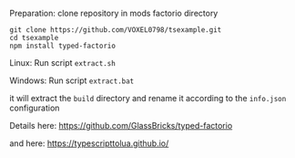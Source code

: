 Preparation:
clone repository in mods factorio directory
```
git clone https://github.com/VOXEL0798/tsexample.git
cd tsexample
npm install typed-factorio
```

Linux:
Run script `extract.sh`

Windows:
Run script `extract.bat`

it will extract the `build` directory and rename it according to the `info.json` configuration

Details here: https://github.com/GlassBricks/typed-factorio

and here: https://typescripttolua.github.io/
